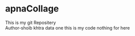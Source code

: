 # apnaCollage
This is my git Repositery
<br/>Author-shoib khtra data one
this is my code nothing for here
